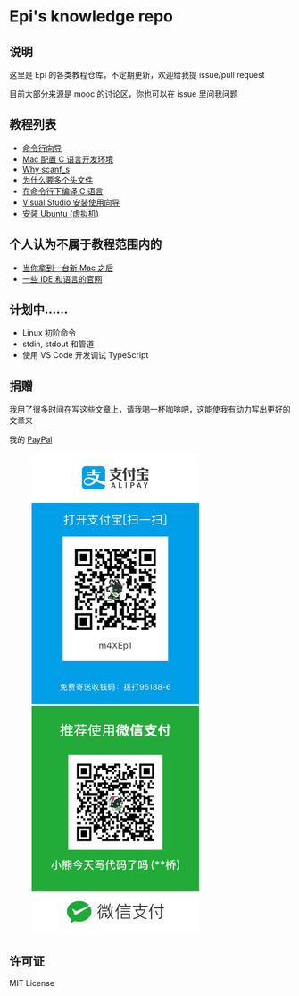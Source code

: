 # Epi's knowledge repo

## 说明

这里是 Epi 的各类教程仓库，不定期更新，欢迎给我提 issue/pull request

目前大部分来源是 mooc 的讨论区，你也可以在 issue 里问我问题

## 教程列表

* [命令行向导](https://github.com/m4XEp1/Epis-Knowledge-Repo/tree/master/Terminal%20Tutorial/README.md)
* [Mac 配置 C 语言开发环境](https://github.com/m4XEp1/Epis-Knowledge-Repo/tree/master/Install%20gcc%20on%20Mac/README.md)
* [Why scanf_s](https://github.com/m4XEp1/Epis-Knowledge-Repo/blob/master/Why%20scanf_s/README.md)
* [为什么要多个头文件](https://github.com/m4XEp1/Epis-Knowledge-Repo/blob/master/Why%20multiple%20header%20files/README.md)
* [在命令行下编译 C 语言](https://github.com/m4XEp1/Epis-Knowledge-Repo/blob/master/Compile%20C%20on%20command/README.md)
* [Visual Studio 安装使用向导](https://github.com/m4XEp1/Epis-Knowledge-Repo/blob/master/Visual%20Studio%20Tutorial/README.md)
* [安装 Ubuntu (虚拟机)](https://github.com/m4XEp1/Epis-Knowledge-Repo/blob/master/Install%20Ubuntu/README.md)

## 个人认为不属于教程范围内的

* [当你拿到一台新 Mac 之后](https://github.com/m4XEp1/Epis-Knowledge-Repo/blob/master/Do%20it%20when%20you%20get%20a%20new%20Mac/README.md)
* [一些 IDE 和语言的官网](https://github.com/m4XEp1/Epis-Knowledge-Repo/blob/master/Programming%20Language%20and%20IDE%20Official%20Link%20Collection/README.md)

## 计划中……

* Linux 初阶命令
* stdin, stdout 和管道
* 使用 VS Code 开发调试 TypeScript

## 捐赠

我用了很多时间在写这些文章上，请我喝一杯咖啡吧，这能使我有动力写出更好的文章来

我的 [PayPal](paypal.me/epichan)

<figure class="half">
    <img src="alipay.jpg" width="300">
    <img src="wechat.jpg" width="300">
</figure>

## 许可证

MIT License
